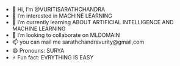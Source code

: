 - 👋 Hi, I’m @VURITISARATHCHANDRA
- 👀 I’m interested in MACHINE LEARNING
- 🌱 I’m currently learning ABOUT ARTIFICIAL INTELLIGENCE AND MACHINE LEARNING
- 💞️ I’m looking to collaborate on MLDOMAIN
- 📫 you can mail me sarathchandravurity@gmail,com 
- 😄 Pronouns: SURYA
- ⚡ Fun fact: EVRYTHING IS EASY 

<!---
VURITISARATHCHANDRA/VURITISARATHCHANDRA is a ✨ special ✨ repository because its `README.md` (this file) appears on your GitHub profile.
You can click the Preview link to take a look at your changes.
--->
